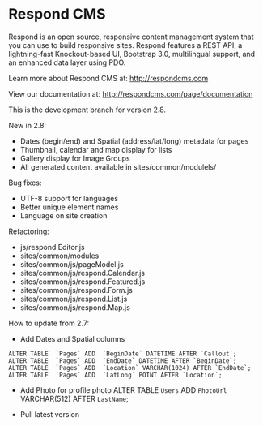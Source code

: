 Respond CMS
===========

Respond is an open source, responsive content management system that you can use to build responsive sites. Respond features a REST API, a lightning-fast Knockout-based UI, Bootstrap 3.0, multilingual support, and an enhanced data layer using PDO. 

Learn more about Respond CMS at: http://respondcms.com

View our documentation at: http://respondcms.com/page/documentation

This is the development branch for version 2.8.

New in 2.8:
- Dates (begin/end) and Spatial (address/lat/long) metadata for pages
- Thumbnail, calendar and map display for lists
- Gallery display for Image Groups
- All generated content available in sites/common/modulels/

Bug fixes:
- UTF-8 support for languages
- Better unique element names
- Language on site creation

Refactoring:
- js/respond.Editor.js
- sites/common/modules
- sites/common/js/pageModel.js
- sites/common/js/respond.Calendar.js
- sites/common/js/respond.Featured.js
- sites/common/js/respond.Form.js
- sites/common/js/respond.List.js
- sites/common/js/respond.Map.js

How to update from 2.7:
- Add Dates and Spatial columns

```
ALTER TABLE  `Pages` ADD  `BeginDate` DATETIME AFTER `Callout`;
ALTER TABLE  `Pages` ADD  `EndDate` DATETIME AFTER `BeginDate`;
ALTER TABLE  `Pages` ADD  `Location` VARCHAR(1024) AFTER `EndDate`;
ALTER TABLE  `Pages` ADD  `LatLong` POINT AFTER `Location`;
```

- Add Photo for profile photo
ALTER TABLE  `Users` ADD  `PhotoUrl` VARCHAR(512) AFTER `LastName`;
	  
- Pull latest version




